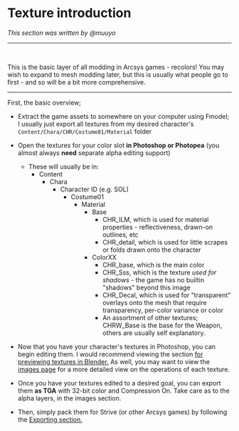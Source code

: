 # Texture introduction
*This section was written by @muuyo*

<hr>
<br>

This is the basic layer of all modding in Arcsys games - recolors! You may wish to expand to mesh modding later, but this is usually what people go to first - and so will be a bit more comprehensive.

<hr>

First, the basic overview;
- Extract the game assets to somewhere on your computer using Fmodel; I usually just export all textures from my desired character's `Content/Chara/CHR/Costume01/Material` folder
- Open the textures for your color slot **in Photoshop or Photopea** (you almost always **need** separate alpha editing support)
  - These will usually be in:
    - Content
      - Chara
        - Character ID (e.g. SOL)
          - Costume01
            - Material
              - Base
                - CHR_ILM, which is used for material properties - reflectiveness, drawn-on outlines, etc
                - CHR_detail, which is used for little scrapes or folds drawn onto the character
              - ColorXX
                - CHR_base, which is the main color
                - CHR_Sss, which is the texture *used for shadows* - the game has no builtin "shadows" beyond this image
                - CHR_Decal, which is used for "transparent" overlays onto the mesh that require transparency, per-color variance or color
                - An assortment of other textures; CHRW_Base is the base for the Weapon, others are usually self explanatory.
  
- Now that you have your character's textures in Photoshop, you can begin editing them. I would recommend viewing the section [for previewing textures in Blender.](./texture-blender-preview.md) As well, you may want to view the [images page](texture-images.md) for a more detailed view on the operations of each texture.
- Once you have your textures edited to a desired goal, you can export them **as TGA** with 32-bit color and Compression On. Take care as to the alpha layers, in the images section.
- Then, simply pack them for Strive (or other Arcsys games) by following the [Exporting section.](../ue4/unreal-exporting.md)